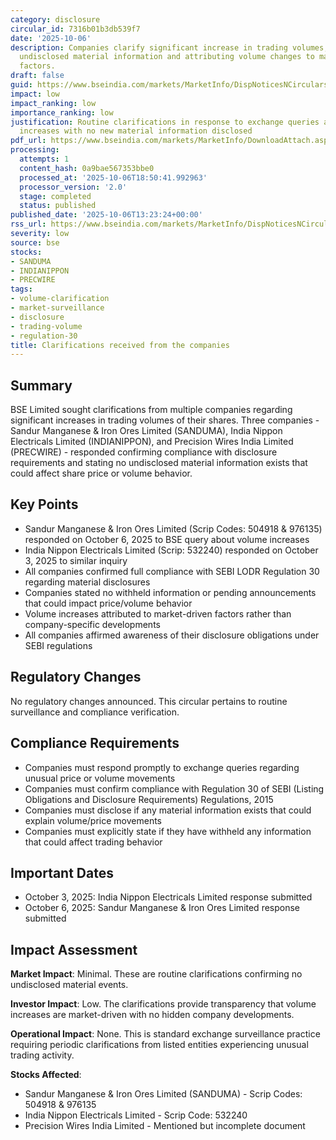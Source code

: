 ```yaml
---
category: disclosure
circular_id: 7316b01b3db539f7
date: '2025-10-06'
description: Companies clarify significant increase in trading volumes, stating no
  undisclosed material information and attributing volume changes to market-driven
  factors.
draft: false
guid: https://www.bseindia.com/markets/MarketInfo/DispNoticesNCirculars.aspx?Noticeid={E8DDB1CF-C7D0-4077-BEE4-FF569A1AE4B5}&noticeno=20251006-43&dt=10/06/2025&icount=43&totcount=69&flag=0
impact: low
impact_ranking: low
importance_ranking: low
justification: Routine clarifications in response to exchange queries about volume
  increases with no new material information disclosed
pdf_url: https://www.bseindia.com/markets/MarketInfo/DownloadAttach.aspx?id=20251006-43&attachedId=7f4172e6-3a6a-4494-9065-76314191b3b0
processing:
  attempts: 1
  content_hash: 0a9bae567353bbe0
  processed_at: '2025-10-06T18:50:41.992963'
  processor_version: '2.0'
  stage: completed
  status: published
published_date: '2025-10-06T13:23:24+00:00'
rss_url: https://www.bseindia.com/markets/MarketInfo/DispNoticesNCirculars.aspx?Noticeid={E8DDB1CF-C7D0-4077-BEE4-FF569A1AE4B5}&noticeno=20251006-43&dt=10/06/2025&icount=43&totcount=69&flag=0
severity: low
source: bse
stocks:
- SANDUMA
- INDIANIPPON
- PRECWIRE
tags:
- volume-clarification
- market-surveillance
- disclosure
- trading-volume
- regulation-30
title: Clarifications received from the companies
---
```


## Summary

BSE Limited sought clarifications from multiple companies regarding significant increases in trading volumes of their shares. Three companies - Sandur Manganese & Iron Ores Limited (SANDUMA), India Nippon Electricals Limited (INDIANIPPON), and Precision Wires India Limited (PRECWIRE) - responded confirming compliance with disclosure requirements and stating no undisclosed material information exists that could affect share price or volume behavior.

## Key Points

- Sandur Manganese & Iron Ores Limited (Scrip Codes: 504918 & 976135) responded on October 6, 2025 to BSE query about volume increases
- India Nippon Electricals Limited (Scrip: 532240) responded on October 3, 2025 to similar inquiry
- All companies confirmed full compliance with SEBI LODR Regulation 30 regarding material disclosures
- Companies stated no withheld information or pending announcements that could impact price/volume behavior
- Volume increases attributed to market-driven factors rather than company-specific developments
- All companies affirmed awareness of their disclosure obligations under SEBI regulations

## Regulatory Changes

No regulatory changes announced. This circular pertains to routine surveillance and compliance verification.

## Compliance Requirements

- Companies must respond promptly to exchange queries regarding unusual price or volume movements
- Companies must confirm compliance with Regulation 30 of SEBI (Listing Obligations and Disclosure Requirements) Regulations, 2015
- Companies must disclose if any material information exists that could explain volume/price movements
- Companies must explicitly state if they have withheld any information that could affect trading behavior

## Important Dates

- October 3, 2025: India Nippon Electricals Limited response submitted
- October 6, 2025: Sandur Manganese & Iron Ores Limited response submitted

## Impact Assessment

**Market Impact**: Minimal. These are routine clarifications confirming no undisclosed material events.

**Investor Impact**: Low. The clarifications provide transparency that volume increases are market-driven with no hidden company developments.

**Operational Impact**: None. This is standard exchange surveillance practice requiring periodic clarifications from listed entities experiencing unusual trading activity.

**Stocks Affected**:
- Sandur Manganese & Iron Ores Limited (SANDUMA) - Scrip Codes: 504918 & 976135
- India Nippon Electricals Limited - Scrip Code: 532240
- Precision Wires India Limited - Mentioned but incomplete document